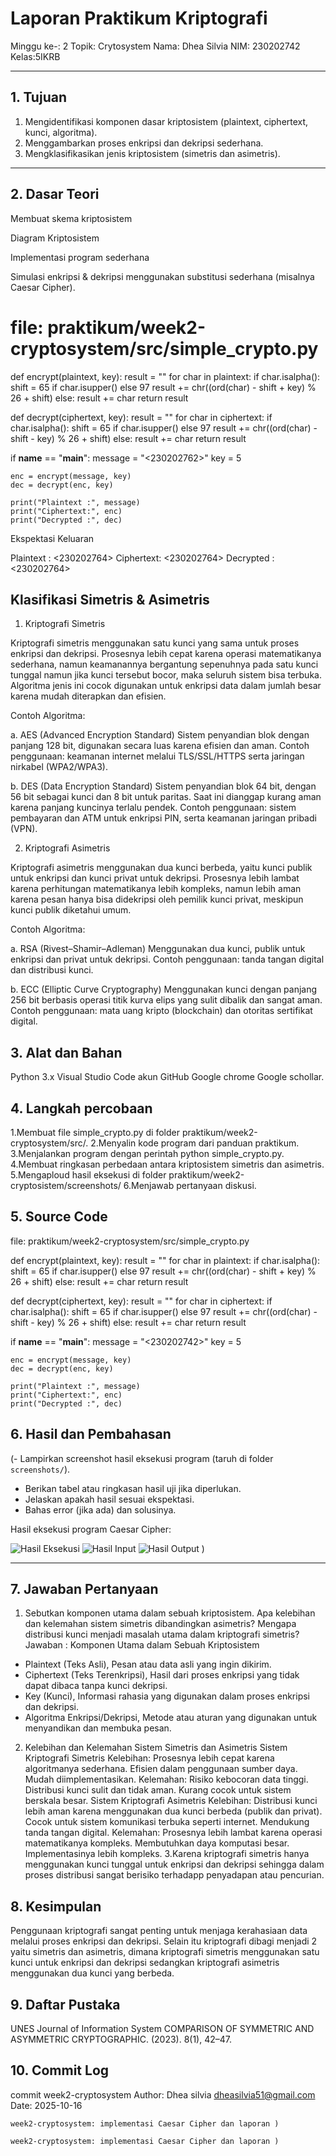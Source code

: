 # Laporan Praktikum Kriptografi
Minggu ke-: 2
Topik: Crytosystem
Nama: Dhea Silvia 
NIM: 230202742  
Kelas:5IKRB 

---

## 1. Tujuan
1. Mengidentifikasi komponen dasar kriptosistem (plaintext, ciphertext, kunci, algoritma).
2. Menggambarkan proses enkripsi dan dekripsi sederhana.
3. Mengklasifikasikan jenis kriptosistem (simetris dan asimetris).

---

## 2. Dasar Teori
Membuat skema kriptosistem

Diagram Kriptosistem

Implementasi program sederhana

Simulasi enkripsi & dekripsi menggunakan substitusi sederhana (misalnya Caesar Cipher).

# file: praktikum/week2-cryptosystem/src/simple_crypto.py

def encrypt(plaintext, key):
    result = ""
    for char in plaintext:
        if char.isalpha():
            shift = 65 if char.isupper() else 97
            result += chr((ord(char) - shift + key) % 26 + shift)
        else:
            result += char
    return result

def decrypt(ciphertext, key):
    result = ""
    for char in ciphertext:
        if char.isalpha():
            shift = 65 if char.isupper() else 97
            result += chr((ord(char) - shift - key) % 26 + shift)
        else:
            result += char
    return result

if __name__ == "__main__":
    message = "<230202762><Khusnatun Lina Fitri>"
    key = 5

    enc = encrypt(message, key)
    dec = decrypt(enc, key)

    print("Plaintext :", message)
    print("Ciphertext:", enc)
    print("Decrypted :", dec)
Ekspektasi Keluaran

Plaintext : <230202764><Dhea silvia >
Ciphertext: <230202764><Pmzxsfyzs Qnsf Knywn>
Decrypted : <230202764><Dhea Silvia>

## Klasifikasi Simetris & Asimetris

1. Kriptografi Simetris

Kriptografi simetris menggunakan satu kunci yang sama untuk proses enkripsi dan dekripsi.
Prosesnya lebih cepat karena operasi matematikanya sederhana, namun keamanannya bergantung sepenuhnya pada satu kunci tunggal namun jika kunci tersebut bocor, maka seluruh sistem bisa terbuka.
Algoritma jenis ini cocok digunakan untuk enkripsi data dalam jumlah besar karena mudah diterapkan dan efisien.

Contoh Algoritma:

a. AES (Advanced Encryption Standard)
Sistem penyandian blok dengan panjang 128 bit, digunakan secara luas karena efisien dan aman.
Contoh penggunaan: keamanan internet melalui TLS/SSL/HTTPS serta jaringan nirkabel (WPA2/WPA3).

b. DES (Data Encryption Standard)
Sistem penyandian blok 64 bit, dengan 56 bit sebagai kunci dan 8 bit untuk paritas.
Saat ini dianggap kurang aman karena panjang kuncinya terlalu pendek.
Contoh penggunaan: sistem pembayaran dan ATM untuk enkripsi PIN, serta keamanan jaringan pribadi (VPN).

2. Kriptografi Asimetris

Kriptografi asimetris menggunakan dua kunci berbeda, yaitu kunci publik untuk enkripsi dan kunci privat untuk dekripsi.
Prosesnya lebih lambat karena perhitungan matematikanya lebih kompleks, namun lebih aman karena pesan hanya bisa didekripsi oleh pemilik kunci privat, meskipun kunci publik diketahui umum.

Contoh Algoritma:

a. RSA (Rivest–Shamir–Adleman)
Menggunakan dua kunci, publik untuk enkripsi dan privat untuk dekripsi.
Contoh penggunaan: tanda tangan digital dan distribusi kunci.

b. ECC (Elliptic Curve Cryptography)
Menggunakan kunci dengan panjang 256 bit berbasis operasi titik kurva elips yang sulit dibalik dan sangat aman.
Contoh penggunaan: mata uang kripto (blockchain) dan otoritas sertifikat digital.
## 3. Alat dan Bahan

Python 3.x
Visual Studio Code
akun GitHub
Google chrome
Google schollar.
## 4. Langkah percobaan 
1.Membuat file simple_crypto.py di folder praktikum/week2-cryptosystem/src/.
2.Menyalin kode program dari panduan praktikum.
3.Menjalankan program dengan perintah python simple_crypto.py.
4.Membuat ringkasan perbedaan antara kriptosistem simetris dan asimetris.
5.Mengaploud hasil eksekusi di folder praktikum/week2-cryptosistem/screenshots/
6.Menjawab pertanyaan diskusi.

## 5. Source Code

file: praktikum/week2-cryptosystem/src/simple_crypto.py

def encrypt(plaintext, key):
    result = ""
    for char in plaintext:
        if char.isalpha():
            shift = 65 if char.isupper() else 97
            result += chr((ord(char) - shift + key) % 26 + shift)
        else:
            result += char
    return result

def decrypt(ciphertext, key):
    result = ""
    for char in ciphertext:
        if char.isalpha():
            shift = 65 if char.isupper() else 97
            result += chr((ord(char) - shift - key) % 26 + shift)
        else:
            result += char
    return result

if __name__ == "__main__":
    message = "<230202742><Dhea Silvia>"
    key = 5

    enc = encrypt(message, key)
    dec = decrypt(enc, key)

    print("Plaintext :", message)
    print("Ciphertext:", enc)
    print("Decrypted :", dec)

## 6. Hasil dan Pembahasan
(- Lampirkan screenshot hasil eksekusi program (taruh di folder `screenshots/`).  
- Berikan tabel atau ringkasan hasil uji jika diperlukan.  
- Jelaskan apakah hasil sesuai ekspektasi.  
- Bahas error (jika ada) dan solusinya. 

Hasil eksekusi program Caesar Cipher:

![Hasil Eksekusi](screenshots/output.png)
![Hasil Input](screenshots/input.png)
![Hasil Output](screenshots/output.png)
)

---

## 7. Jawaban Pertanyaan
1. Sebutkan komponen utama dalam sebuah kriptosistem.
Apa kelebihan dan kelemahan sistem simetris dibandingkan asimetris?
Mengapa distribusi kunci menjadi masalah utama dalam kriptografi simetris?
Jawaban :
Komponen Utama dalam Sebuah Kriptosistem
- Plaintext (Teks Asli), Pesan atau data asli yang ingin dikirim.
- Ciphertext (Teks Terenkripsi), Hasil dari proses enkripsi yang tidak dapat dibaca tanpa kunci dekripsi.
- Key (Kunci), Informasi rahasia yang digunakan dalam proses enkripsi dan dekripsi.
- Algoritma Enkripsi/Dekripsi, Metode atau aturan yang digunakan untuk menyandikan dan membuka pesan.
 2. Kelebihan dan Kelemahan Sistem Simetris dan Asimetris
  Sistem Kriptografi Simetris
Kelebihan:
Prosesnya lebih cepat karena algoritmanya sederhana.
Efisien dalam penggunaan sumber daya.
Mudah diimplementasikan.
Kelemahan:
Risiko kebocoran data tinggi.
Distribusi kunci sulit dan tidak aman.
Kurang cocok untuk sistem berskala besar.
Sistem Kriptografi Asimetris
Kelebihan:
Distribusi kunci lebih aman karena menggunakan dua kunci berbeda (publik dan privat).
Cocok untuk sistem komunikasi terbuka seperti internet.
Mendukung tanda tangan digital.
Kelemahan:
Prosesnya lebih lambat karena operasi matematikanya kompleks.
Membutuhkan daya komputasi besar.
Implementasinya lebih kompleks.
3.Karena kriptografi simetris hanya menggunakan kunci tunggal untuk enkripsi dan dekripsi sehingga dalam proses distribusi sangat berisiko terhadapp penyadapan atau pencurian.

## 8. Kesimpulan
Penggunaan kriptografi sangat penting untuk menjaga kerahasiaan data melalui proses enkripsi dan dekripsi. Selain itu kriptografi dibagi menjadi 2 yaitu simetris dan asimetris, dimana kriptografi simetris menggunakan satu kunci untuk enkripsi dan dekripsi sedangkan kriptografi asimetris menggunakan dua kunci yang berbeda.

## 9. Daftar Pustaka
UNES Journal of Information System COMPARISON OF SYMMETRIC AND ASYMMETRIC CRYPTOGRAPHIC. (2023). 8(1), 42–47.
## 10. Commit Log
commit week2-cryptosystem
Author: Dhea silvia <dheasilvia51@gmail.com>
Date:   2025-10-16

    week2-cryptosystem: implementasi Caesar Cipher dan laporan )

    week2-cryptosystem: implementasi Caesar Cipher dan laporan )
```
